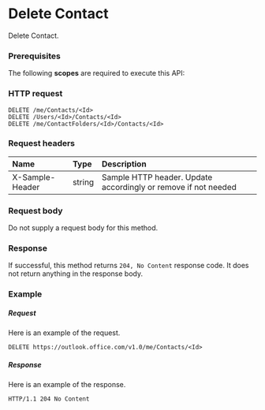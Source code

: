 # Delete Contact

Delete Contact.
### Prerequisites
The following **scopes** are required to execute this API: 
### HTTP request
<!-- { "blockType": "ignored" } -->
```http
DELETE /me/Contacts/<Id>
DELETE /Users/<Id>/Contacts/<Id>
DELETE /me/ContactFolders/<Id>/Contacts/<Id>

```
### Request headers
| Name       | Type | Description|
|:---------------|:--------|:----------|
| X-Sample-Header  | string  | Sample HTTP header. Update accordingly or remove if not needed|

### Request body
Do not supply a request body for this method.


### Response
If successful, this method returns `204, No Content` response code. It does not return anything in the response body.

### Example
##### Request
Here is an example of the request.
<!-- {
  "blockType": "request",
  "name": "delete_contact"
}-->
```http
DELETE https://outlook.office.com/v1.0/me/Contacts/<Id>
```
##### Response
Here is an example of the response.
<!-- {
  "blockType": "response",
  "truncated": false
} -->
```http
HTTP/1.1 204 No Content
```

<!-- uuid: 8fcb5dbc-d5aa-4681-8e31-b001d5168d79
2015-10-25 14:57:30 UTC -->
<!-- {
  "type": "#page.annotation",
  "description": "Delete Contact",
  "keywords": "",
  "section": "documentation",
  "tocPath": ""
}-->
